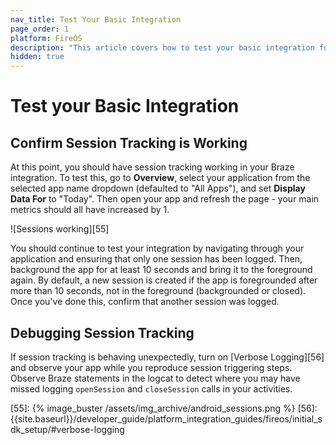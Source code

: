 ```yaml
---
nav_title: Test Your Basic Integration
page_order: 1
platform: FireOS
description: "This article covers how to test your basic integration for your Android application."
hidden: true
---
```


# Test your Basic Integration

## Confirm Session Tracking is Working

At this point, you should have session tracking working in your Braze integration.  To test this, go to **Overview**, select your application from the selected app name dropdown (defaulted to "All Apps"), and set **Display Data For** to "Today". Then open your app and refresh the page - your main metrics should all have increased by 1.

![Sessions working][55]

You should continue to test your integration by navigating through your application and ensuring that only one session has been logged. Then, background the app for at least 10 seconds and bring it to the foreground again. By default, a new session is created if the app is foregrounded after more than 10 seconds, not in the foreground (backgrounded or closed). Once you've done this, confirm that another session was logged.

## Debugging Session Tracking
If session tracking is behaving unexpectedly, turn on [Verbose Logging][56] and observe your app while you reproduce session triggering steps. Observe Braze statements in the logcat to detect where you may have missed logging `openSession` and `closeSession` calls in your activities.

[55]: {% image_buster /assets/img_archive/android_sessions.png %}
[56]: {{site.baseurl}}/developer_guide/platform_integration_guides/fireos/initial_sdk_setup/#verbose-logging
